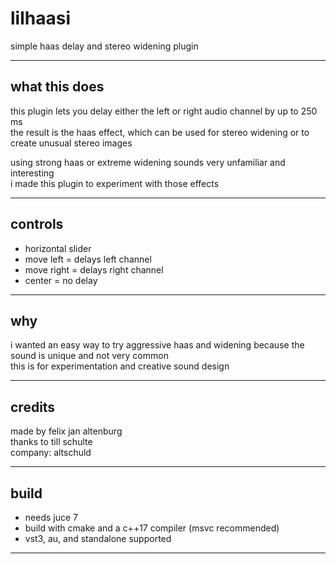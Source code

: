 # lilhaasi

simple haas delay and stereo widening plugin

---

## what this does

this plugin lets you delay either the left or right audio channel by up to 250 ms  
the result is the haas effect, which can be used for stereo widening or to create unusual stereo images

using strong haas or extreme widening sounds very unfamiliar and interesting  
i made this plugin to experiment with those effects

---

## controls

- horizontal slider  
- move left = delays left channel  
- move right = delays right channel  
- center = no delay

---

## why

i wanted an easy way to try aggressive haas and widening because the sound is unique and not very common  
this is for experimentation and creative sound design

---

## credits

made by felix jan altenburg  
thanks to till schulte  
company: altschuld

---

## build

- needs juce 7
- build with cmake and a c++17 compiler (msvc recommended)
- vst3, au, and standalone supported

---
